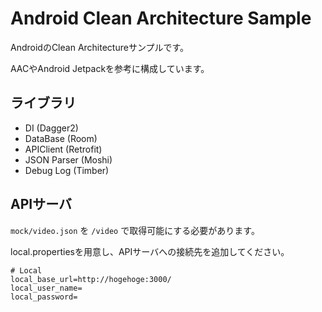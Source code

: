 # Android Clean Architecture Sample

AndroidのClean Architectureサンプルです。

AACやAndroid Jetpackを参考に構成しています。

## ライブラリ

- DI (Dagger2)
- DataBase (Room)
- APIClient (Retrofit)
- JSON Parser (Moshi)
- Debug Log (Timber) 

## APIサーバ

`mock/video.json` を `/video` で取得可能にする必要があります。

local.propertiesを用意し、APIサーバへの接続先を追加してください。

```local.properties
# Local
local_base_url=http://hogehoge:3000/
local_user_name=
local_password=
```
